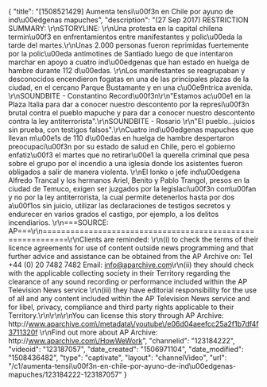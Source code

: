 {
    "title": "[1508521429] Aumenta tensi\u00f3n en Chile por ayuno de ind\u00edgenas mapuches",
    "description": "(27 Sep 2017) RESTRICTION SUMMARY: \r\nSTORYLINE: \r\nUna protesta en la capital chilena termin\u00f3 en enfrentamientos entre manifestantes y polic\u00eda la tarde del martes.\r\nUnas 2.000 personas fueron reprimidas fuertemente por la polic\u00eda antimotines de Santiado luego de que intentaron marchar en apoyo a cuatro ind\u00edgenas que han estado en huelga de hambre durante 112 d\u00edas. \r\nLos manifestantes se reagrupaban y desconocidos encendieron fogatas en una de las principales plazas de la ciudad, en el cercano Parque Bustamante y en una c\u00e9ntrica avenida. \r\nSOUNDBITE - Constantino Record\u00f3n\r\n\"Estamos ac\u00e1 en la Plaza Italia para dar a conocer nuestro descontento por la represi\u00f3n brutal contra el pueblo mapuche y para dar a conocer nuestro descontento contra la ley antiterrorista\".\r\nSOUNDBITE - Rosario \r\n\"El pueblo...juicios sin prueba, con testigos falsos\".\r\nCuatro ind\u00edgenas mapuches que llevan m\u00e1s de 110 d\u00edas en huelga de hambre despertaron preocupaci\u00f3n por su estado de salud en Chile, pero el gobierno enfatiz\u00f3 el martes que no retirar\u00e1 la querella criminal que pesa sobre el grupo por el incendio a una iglesia donde los asistentes fueron obligados a salir de manera violenta. \r\nEl lonko o jefe ind\u00edgena Alfredo Trancal y los hermanos Ariel, Benito y Pablo Trangol, presos en la ciudad de Temuco, exigen ser juzgados por la legislaci\u00f3n com\u00fan y no por la ley antiterrorista, la cual permite detenerlos hasta por dos a\u00f1os sin juicio, utilizar las declaraciones de testigos secretos y endurecer en varios grados el castigo, por ejemplo, a los delitos incendiarios. \r\n===SOURCE: AP===\r\n===========================================================\r\nClients are reminded: \r\n(i) to check the terms of their licence agreements for use of content outside news programming and that further advice and assistance can be obtained from the AP Archive on: Tel +44 (0) 20 7482 7482 Email: info@aparchive.com\r\n(ii) they should check with the applicable collecting society in their Territory regarding the clearance of any sound recording or performance included within the AP Television News service \r\n(iii) they have editorial responsibility for the use of all and any content included within the AP Television News service and for libel, privacy, compliance and third party rights applicable to their Territory.\r\n\r\n\r\nYou can license this story through AP Archive: http:\/\/www.aparchive.com\/metadata\/youtube\/e06d04aeefcc25a2f1b7df4f3711320f \r\nFind out more about AP Archive: http:\/\/www.aparchive.com\/HowWeWork",
    "channelid": "123184222",
    "videoid": "123187057",
    "date_created": "1506971104",
    "date_modified": "1508436482",
    "type": "captivate",
    "layout": "channelVideo",
    "url": "\/c1\/aumenta-tensi\u00f3n-en-chile-por-ayuno-de-ind\u00edgenas-mapuches\/123184222-123187057"
}